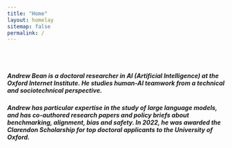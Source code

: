 ```yaml
---
title: "Home"
layout: homelay
sitemap: false
permalink: /
---
```



<br/>
<br/>

##### Andrew Bean is a doctoral researcher in AI (Artificial Intelligence) at the Oxford Internet Institute. He studies human-AI teamwork from a technical and sociotechnical perspective.

##### Andrew has particular expertise in the study of large language models, and has co-authored research papers and policy briefs about benchmarking, alignment, bias and safety. In 2022, he was awarded the Clarendon Scholarship for top doctoral applicants to the University of Oxford.

